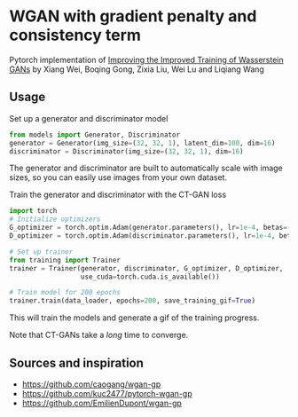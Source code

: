 # WGAN with gradient penalty and consistency term

Pytorch implementation of [Improving the Improved Training of Wasserstein GANs](https://arxiv.org/abs/1803.01541) by Xiang Wei, Boqing Gong, Zixia Liu, Wei Lu and Liqiang Wang

## Usage

Set up a generator and discriminator model

```python
from models import Generator, Discriminator
generator = Generator(img_size=(32, 32, 1), latent_dim=100, dim=16)
discriminator = Discriminator(img_size=(32, 32, 1), dim=16)
```

The generator and discriminator are built to automatically scale with image sizes, so you can easily use images from your own dataset.

Train the generator and discriminator with the CT-GAN loss

```python
import torch
# Initialize optimizers
G_optimizer = torch.optim.Adam(generator.parameters(), lr=1e-4, betas=(.9, .99))
D_optimizer = torch.optim.Adam(discriminator.parameters(), lr=1e-4, betas=(.9, .99))

# Set up trainer
from training import Trainer
trainer = Trainer(generator, discriminator, G_optimizer, D_optimizer,
                  use_cuda=torch.cuda.is_available())

# Train model for 200 epochs
trainer.train(data_loader, epochs=200, save_training_gif=True)
```

This will train the models and generate a gif of the training progress.

Note that CT-GANs take a *long* time to converge.

## Sources and inspiration

* https://github.com/caogang/wgan-gp
* https://github.com/kuc2477/pytorch-wgan-gp
* https://github.com/EmilienDupont/wgan-gp

